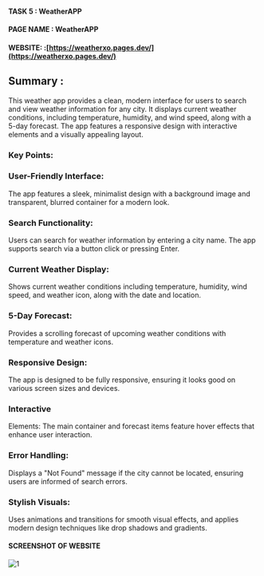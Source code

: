 

#### TASK 5  : WeatherAPP

#### PAGE NAME : WeatherAPP

#### WEBSITE: :[https://weatherxo.pages.dev/](https://weatherxo.pages.dev/)

## Summary :
This weather app provides a clean, modern interface for users to search and view weather information for any city. It displays current weather conditions, including temperature, humidity, and wind speed, along with a 5-day forecast. The app features a responsive design with interactive elements and a visually appealing layout.

### Key Points:



### User-Friendly Interface: 
The app features a sleek, minimalist design with a background image and transparent, blurred container for a modern look.

### Search Functionality: 
Users can search for weather information by entering a city name. The app supports search via a button click or pressing Enter.

### Current Weather Display: 
Shows current weather conditions including temperature, humidity, wind speed, and weather icon, along with the date and location.

### 5-Day Forecast: 
Provides a scrolling forecast of upcoming weather conditions with temperature and weather icons.

### Responsive Design: 
The app is designed to be fully responsive, ensuring it looks good on various screen sizes and devices.

### Interactive 
Elements: The main container and forecast items feature hover effects that enhance user interaction.

### Error Handling: 
Displays a "Not Found" message if the city cannot be located, ensuring users are informed of search errors.

### Stylish Visuals: 
Uses animations and transitions for smooth visual effects, and applies modern design techniques like drop shadows and gradients.

#### SCREENSHOT OF WEBSITE

![1](https://github.com/user-attachments/assets/dccc7735-031f-4355-9057-3104298be558)

